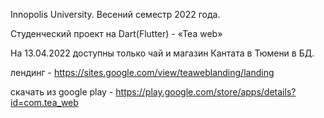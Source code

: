 Innopolis University. Весений семестр 2022 года.

Студенческий проект на Dart(Flutter) - «Tea web»

На 13.04.2022 доступны только чай и магазин Кантата в Тюмени в БД.

лендинг - 
https://sites.google.com/view/teaweblanding/landing

скачать из google play - 
https://play.google.com/store/apps/details?id=com.tea_web
